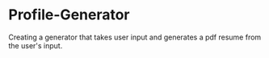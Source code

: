 # Profile-Generator

Creating a generator that takes user input and generates a pdf resume from the user's input.